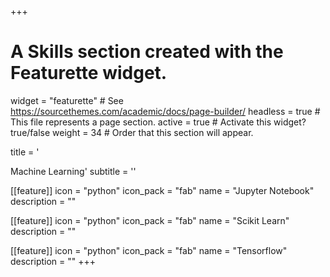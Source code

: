+++
# A Skills section created with the Featurette widget.
widget = "featurette"  # See https://sourcethemes.com/academic/docs/page-builder/
headless = true  # This file represents a page section.
active = true  # Activate this widget? true/false
weight = 34  # Order that this section will appear.

title = '<div id="machine-learning" class="featurette-icon"><i class="fas fa-network-wired"></i></div>Machine Learning'
subtitle = ''

[[feature]]
  icon = "python"
  icon_pack = "fab"
  name = "Jupyter Notebook"
  description = ""

[[feature]]
  icon = "python"
  icon_pack = "fab"
  name = "Scikit Learn"
  description = ""

[[feature]]
  icon = "python"
  icon_pack = "fab"
  name = "Tensorflow"
  description = ""
+++

